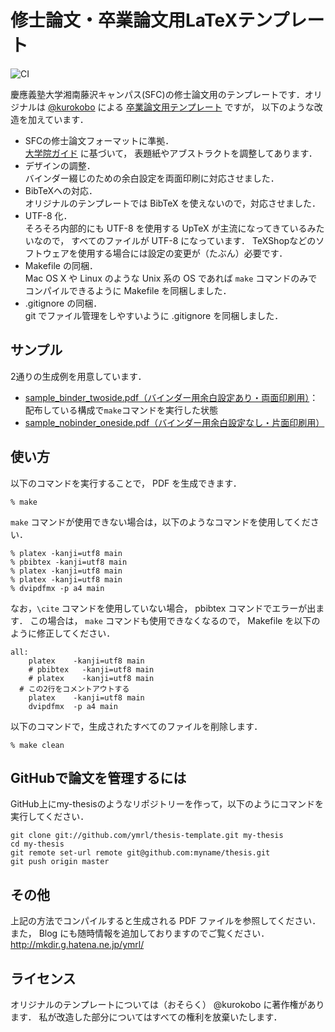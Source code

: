 修士論文・卒業論文用LaTeXテンプレート
=====================================
![CI](https://github.com/Futahei/graduation-thesis/workflows/CI/badge.svg)

慶應義塾大学湘南藤沢キャンパス(SFC)の修士論文用のテンプレートです．オリジナルは
[@kurokobo](http://twitter.com/kurokobo) による
[卒業論文用テンプレート](http://wiki.kurokobo.com/index.php?LaTeX) ですが，
以下のような改造を加えています．

* SFCの修士論文フォーマットに準拠．  
  [大学院ガイド](http://www.sfc.keio.ac.jp/students_mag/class/mag_guide/index.html) に基づいて，
  表題紙やアブストラクトを調整してあります．
* デザインの調整．  
  バインダー綴じのための余白設定を両面印刷に対応させました．
* BibTeXへの対応．  
  オリジナルのテンプレートでは BibTeX を使えないので，対応させました．
* UTF-8 化．  
  そろそろ内部的にも UTF-8 を使用する UpTeX が主流になってきているみたいなので，
  すべてのファイルが UTF-8 になっています．
  TeXShopなどのソフトウェアを使用する場合には設定の変更が（たぶん）必要です．
* Makefile の同梱．  
  Mac OS X や Linux のような Unix 系の OS であれば `make` 
  コマンドのみでコンパイルできるように Makefile を同梱しました．
* .gitignore の同梱．  
  git でファイル管理をしやすいように .gitignore を同梱しました．

サンプル
-------
2通りの生成例を用意しています．

* [sample_binder_twoside.pdf（バインダー用余白設定あり・両面印刷用）](http://ymrl.github.com/thesis-template/sample_binder_twoside.pdf)：配布している構成で`make`コマンドを実行した状態
* [sample_nobinder_oneside.pdf（バインダー用余白設定なし・片面印刷用）](http://ymrl.github.com/thesis-template/sample_nobinder_oneside.pdf)

使い方
-----
以下のコマンドを実行することで， PDF を生成できます．

    % make

`make` コマンドが使用できない場合は，以下のようなコマンドを使用してください．

    % platex -kanji=utf8 main
    % pbibtex -kanji=utf8 main
    % platex -kanji=utf8 main
    % platex -kanji=utf8 main
    % dvipdfmx -p a4 main

なお，`\cite` コマンドを使用していない場合， pbibtex コマンドでエラーが出ます．
この場合は， `make` コマンドも使用できなくなるので， Makefile を以下のように修正してください．

    all:
    	platex    -kanji=utf8 main
    	# pbibtex   -kanji=utf8 main 
    	# platex    -kanji=utf8 main 
      # この2行をコメントアウトする
    	platex    -kanji=utf8 main
    	dvipdfmx  -p a4 main

以下のコマンドで，生成されたすべてのファイルを削除します．

    % make clean

GitHubで論文を管理するには
----------------------
GitHub上にmy-thesisのようなリポジトリーを作って，以下のようにコマンドを実行してください．

    git clone git://github.com/ymrl/thesis-template.git my-thesis
    cd my-thesis
    git remote set-url remote git@github.com:myname/thesis.git
    git push origin master


その他
-----
上記の方法でコンパイルすると生成される PDF ファイルを参照してください．
また， Blog にも随時情報を追加しておりますのでご覧ください．
http://mkdir.g.hatena.ne.jp/ymrl/

ライセンス
---------
オリジナルのテンプレートについては（おそらく） @kurokobo 
に著作権があります．
私が改造した部分についてはすべての権利を放棄いたします．
